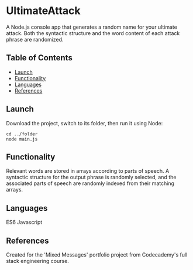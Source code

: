 # UltimateAttack

A Node.js console app that generates a random name for your ultimate attack. Both the syntactic structure and the word content of each attack phrase are randomized.  

## Table of Contents
- [Launch](#Launch)
- [Functionality](#Functionality)
- [Languages](#Languages)
- [References](#References)

## Launch
Download the project, switch to its folder, then run it using Node: 
```
cd ../folder
node main.js
```

## Functionality
Relevant words are stored in arrays according to parts of speech. A syntactic structure for the output phrase is randomly selected, and the associated parts of speech are randomly indexed from their matching arrays. 

## Languages
ES6 Javascript

## References
Created for the 'Mixed Messages' portfolio project from Codecademy's full stack engineering course.

